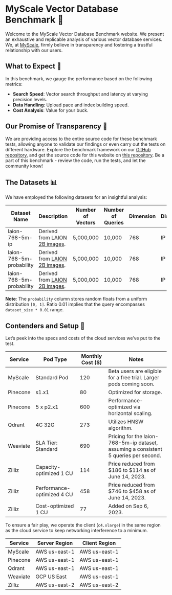 # MyScale Vector Database Benchmark 🚀

Welcome to the MyScale Vector Database Benchmark website. We present an exhaustive and replicable analysis of various vector database services. We, at [MyScale](https://myscale.com), firmly believe in transparency and fostering a trustful relationship with our users.

## What to Expect 🧐

In this benchmark, we gauge the performance based on the following metrics:

- **Search Speed**: Vector search throughput and latency at varying precision levels.
- **Data Handling**: Upload pace and index building speed.
- **Cost Analysis**: Value for your buck.

## Our Promise of Transparency 🤝

We are providing access to the entire source code for these benchmark tests, allowing anyone to validate our findings or even carry out the tests on different hardware. Explore the benchmark framework on our [GitHub repository](https://github.com/myscale/vector-db-benchmark), and get the source code for this website on [this repository](https://github.com/myscale/benchmark). Be a part of this benchmark - review the code, run the tests, and let the community know!

## The Datasets 📊

We have employed the following datasets for an insightful analysis:

| Dataset Name | Description | Number of Vectors | Number of Queries | Dimension | Distance | Filters | Payload Columns | Download Link |
|--------------|-------------|-------------------|-------------------|-----------|----------|---------|-----------------|---------------|
| laion-768-5m-ip | Derived from [LAION 2B images](https://huggingface.co/datasets/laion/laion2b-multi-vit-h-14-embeddings/tree/main). | 5,000,000 | 10,000 | 768 | IP | N/A | 0 | [Link](https://myscale-datasets.s3.ap-southeast-1.amazonaws.com/laion-5m-test-ip.hdf5) |
| laion-768-5m-probability | Derived from [LAION 2B images](https://huggingface.co/datasets/laion/laion2b-multi-vit-h-14-embeddings/tree/main). | 5,000,000 | 10,000 | 768 | IP | Ratio 0.01 | `[probability (Float64)]` | [Vectors](https://myscale-datasets.s3.ap-southeast-1.amazonaws.com/laion-768-5m-ip-probability.hdf5) [Queries](https://myscale-datasets.s3.ap-southeast-1.amazonaws.com/laion-768-5m-ip-probability-0.01.hdf5) |
| laion-768-5m-probability | Derived from [LAION 2B images](https://huggingface.co/datasets/laion/laion2b-multi-vit-h-14-embeddings/tree/main). | 5,000,000 | 10,000 | 768 | IP | Ratio 0.1 | `[probability (Float64)]` | [Vectors](https://myscale-datasets.s3.ap-southeast-1.amazonaws.com/laion-768-5m-ip-probability.hdf5) [Queries](https://myscale-datasets.s3.ap-southeast-1.amazonaws.com/laion-768-5m-ip-probability-0.1.hdf5) |

**Note**: The `probability` column stores random floats from a uniform distribution `[0, 1]`. Ratio 0.01 implies that the query encompasses `dataset_size * 0.01` range.

## Contenders and Setup 🥊

Let’s peek into the specs and costs of the cloud services we’ve put to the test.

| Service | Pod Type | Monthly Cost ($) | Notes |
|---------|----------|------------------|-------|
| MyScale | Standard Pod | 120 | Beta users are eligible for a free trial. Larger pods coming soon. |
| Pinecone | s1.x1 | 80 | Optimized for storage. |
| Pinecone | 5 x p2.x1 | 600 | Performance-optimized via horizontal scaling. |
| Qdrant | 4C 32G | 273 | Utilizes HNSW algorithm. |
| Weaviate | SLA Tier: Standard | 690 | Pricing for the laion-768-5m-ip dataset, assuming a consistent 5 queries per second. |
| Zilliz | Capacity-optimized 1 CU | 114 | Price reduced from $186 to $114 as of June 14, 2023. |
| Zilliz | Performance-optimized 4 CU | 458 | Price reduced from $746 to $458 as of June 14, 2023. |
| Zilliz | Cost-optimized 1 CU | 77 | Added on Sep 6, 2023. |

To ensure a fair play, we operate the client (`c4.xlarge`) in the same region as the cloud service to keep networking interference to a minimum.

| Service | Server Region | Client Region |
|---------|---------------|---------------|
| MyScale | AWS us-east-1 | AWS us-east-1 |
| Pinecone | AWS us-east-1 | AWS us-east-1 |
| Qdrant | AWS us-east-1 | AWS us-east-1 |
| Weaviate | GCP US East | AWS us-east-1 |
| Zilliz | AWS us-east-2 | AWS us-east-2 |
